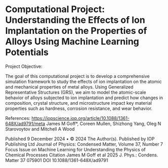 # Computational Project: Understanding the Effects of Ion Implantation on the Properties of Alloys Using Machine Learning Potentials

Project Objective:

The goal of this computational project is to develop a comprehensive simulation framework to study the effects of ion implantation on the atomic and mechanical properties of metal alloys. Using Generalized Representative Structures (GRS), we aim to model the atomic-scale behavior of alloys subjected to ion implantation and predict how changes in composition, crystal structure, and microstructure impact key material properties such as hardness, corrosion resistance, and wear behavior.

References: https://iopscience.iop.org/article/10.1088/1361-648X/ad9791/meta
 James M Goff*, Coreen Mullen, Shizhong Yang, Oleg N Starovoytov and Mitchell A Wood

Published 9 December 2024 • © 2024 The Author(s). Published by IOP Publishing Ltd
Journal of Physics: Condensed Matter, Volume 37, Number 7
Focus Issue on Machine Learning for Understanding the Physics of Chemical Processes
Citation James M Goff et al 2025 J. Phys.: Condens. Matter 37 075901 DOI 10.1088/1361-648X/ad9791 

